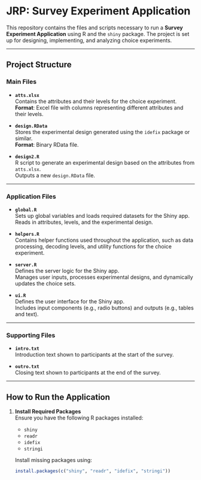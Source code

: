 # JRP: Survey Experiment Application

This repository contains the files and scripts necessary to run a **Survey Experiment Application** using R and the `shiny` package. The project is set up for designing, implementing, and analyzing choice experiments.

---

## Project Structure

### Main Files
- **`atts.xlsx`**  
  Contains the attributes and their levels for the choice experiment.  
  **Format**: Excel file with columns representing different attributes and their levels.

- **`design.RData`**  
  Stores the experimental design generated using the `idefix` package or similar.  
  **Format**: Binary RData file.

- **`design2.R`**  
  R script to generate an experimental design based on the attributes from `atts.xlsx`.  
  Outputs a new `design.RData` file.

---

### Application Files
- **`global.R`**  
  Sets up global variables and loads required datasets for the Shiny app.  
  Reads in attributes, levels, and the experimental design.

- **`helpers.R`**  
  Contains helper functions used throughout the application, such as data processing, decoding levels, and utility functions for the choice experiment.

- **`server.R`**  
  Defines the server logic for the Shiny app.  
  Manages user inputs, processes experimental designs, and dynamically updates the choice sets.

- **`ui.R`**  
  Defines the user interface for the Shiny app.  
  Includes input components (e.g., radio buttons) and outputs (e.g., tables and text).

---

### Supporting Files
- **`intro.txt`**  
  Introduction text shown to participants at the start of the survey.

- **`outro.txt`**  
  Closing text shown to participants at the end of the survey.

---

## How to Run the Application

1. **Install Required Packages**  
   Ensure you have the following R packages installed:
   - `shiny`
   - `readr`
   - `idefix`
   - `stringi`

   Install missing packages using:
   ```R
   install.packages(c("shiny", "readr", "idefix", "stringi"))
